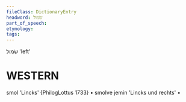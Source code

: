```yaml
---
fileClass: DictionaryEntry
headword: שׂמול
part_of_speech: 
etymology: 
tags: 
---
```

שׂמול
'left'

WESTERN
========

smol 'Lincks' {PhilogLottus 1733}
	•	smolve jemin 'Lincks und rechts'
	•	